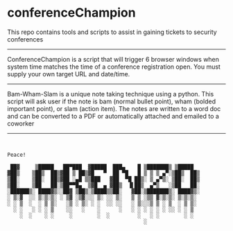 # conferenceChampion
This repo contains tools and scripts to assist in gaining tickets to security conferences

____________________________________________________________________

ConferenceChampion is a script that will trigger 6 browser windows when system time matches the time of a conference registration open.
You must supply your own target URL and date/time.

___________________________________________________________________

Bam-Wham-Slam is a unique note taking technique using a python.
This script will ask user if the note is bam (normal bullet point), wham (bolded important point), or slam (action item).
The notes are written to a word doc and can be converted to a PDF or automatically attached and emailed to a coworker  

___________________________________________________________________

~~~~~ Much more to come! ~~~~~


Peace!

 ██▓     ▒█████   ██▀███  ▓█████  ███▄    █ ▒███████▒ ▒█████  
▓██▒    ▒██▒  ██▒▓██ ▒ ██▒▓█   ▀  ██ ▀█   █ ▒ ▒ ▒ ▄▀░▒██▒  ██▒
▒██░    ▒██░  ██▒▓██ ░▄█ ▒▒███   ▓██  ▀█ ██▒░ ▒ ▄▀▒░ ▒██░  ██▒
▒██░    ▒██   ██░▒██▀▀█▄  ▒▓█  ▄ ▓██▒  ▐▌██▒  ▄▀▒   ░▒██   ██░
░██████▒░ ████▓▒░░██▓ ▒██▒░▒████▒▒██░   ▓██░▒███████▒░ ████▓▒░
░ ▒░▓  ░░ ▒░▒░▒░ ░ ▒▓ ░▒▓░░░ ▒░ ░░ ▒░   ▒ ▒ ░▒▒ ▓░▒░▒░ ▒░▒░▒░ 
░ ░ ▒  ░  ░ ▒ ▒░   ░▒ ░ ▒░ ░ ░  ░░ ░░   ░ ▒░░░▒ ▒ ░ ▒  ░ ▒ ▒░ 
  ░ ░   ░ ░ ░ ▒    ░░   ░    ░      ░   ░ ░ ░ ░ ░ ░ ░░ ░ ░ ▒  
    ░  ░    ░ ░     ░        ░  ░         ░   ░ ░        ░ ░  
                                            ░                 
                                                        
                                                                      
